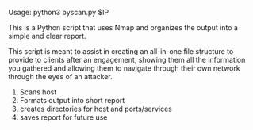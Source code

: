 Usage: python3 pyscan.py $IP

This is a Python script that uses Nmap and organizes the output into a simple and clear report.

This script is meant to assist in creating an all-in-one file structure to provide to clients after an engagement, showing them all the information you gathered and allowing them to navigate through their own network through the eyes of an attacker.

1. Scans host
2. Formats output into short report
3. creates directories for host and ports/services
4. saves report for future use
